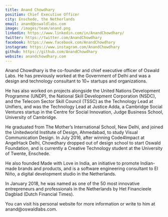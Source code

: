 ```yaml
---
title: Anand Chowdhary
position: Chief Executive Officer
city: Enschede, the Netherlands
email: anand@oswaldlabs.com
image: /images/team/anand.png
linkedin: https://www.linkedin.com/in/AnandChowdhary/
twitter: https://twitter.com/AnandChowdhary
facebook: https://www.facebook.com/AnandChowdhary
instagram: https://www.instagram.com/AnandChowdhary
github: https://github.com/AnandChowdhary
website: anandchowdhary.com
---
```


Anand Chowdhary is the co-founder and chief executive officer of Oswald Labs. He has previously worked at the Government of Delhi and was a design and technology consultant to 10+ startups and organizations.

<!--more-->

He has also worked on projects alongside the United Nations Development Programme (UNDP), the National Skill Development Corporation (NSDC), and the Telecom Sector Skill Council (TSSC) as the Technology Lead at Unifiers, and was the Technology Lead at Justice Adda, a Cambridge Social Ventures startup in the Centre for Social Innovation, Judge Business School, University of Cambridge.

He graduated from The Mother’s International School, New Delhi, and joined the Unitedworld Institute of Design, Ahmedabad, to study Visual Communication Design. In July 2016, after winning Code4Impact at AngelHack Delhi, Chowdhary dropped out of design school to start Oswald Foundation, and is currently a Creative Technology student at the University of Twente, Enschede.

He also founded Made with Love in India, an initiative to promote Indian-made brands and products, and is a software engineering consultant to El Niño, a digital development studio in the Netherlands.

In January 2018, he was named as one of the 50 most innovative entrepreneurs and professionals in the Netherlands by Het Financieele Dagblad (Dutch Financial Times).

You can visit his personal website for more information or write to him at anand@​oswald​labs.com.
